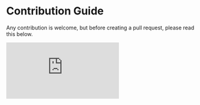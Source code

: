 # Contribution Guide

Any contribution is welcome, but before creating a pull request, please read this below.

<div class="video">
<iframe class="youtube" src="https://www.youtube.com/embed/kmf-p-pTi40?rel=0" frameborder="0" allowfullscreen></iframe>
</div>

